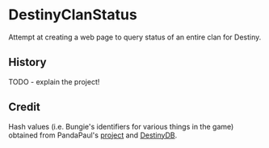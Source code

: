# DestinyClanStatus
Attempt at creating a web page to query status of an entire clan for Destiny.

## History
TODO - explain the project!

## Credit
Hash values (i.e. Bungie's identifiers for various things in the game) obtained from PandaPaul's [project](https://github.com/pandapaul/destiny) and [DestinyDB](http://www.destinydb.com/).
